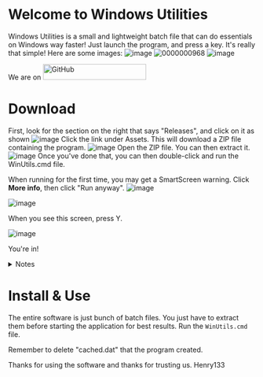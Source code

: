 # Welcome to Windows Utilities
Windows Utilities is a small and lightweight batch file that can do essentials on Windows way faster! Just launch the program, and press a key. It's really that simple!
Here are some images:
![image](https://user-images.githubusercontent.com/42378704/219983417-4ff19f11-b505-4b07-9c8b-78f573122e65.png)
![0000000968](https://user-images.githubusercontent.com/42378704/219983480-5a2a1cbc-0ae7-40ac-8d82-a24c551e61ef.gif)
![image](https://user-images.githubusercontent.com/42378704/219983563-2682bcfa-e214-43e7-ab26-5dff9f5a48ed.png)

We are on <a href="https://github.com/ColdSnow2/windows-utilities/"><img src="https://i.ibb.co/47M994h/Git-Hub-Mark.png" alt="GitHub" border="0" width="210" height="32"></a>
# Download
First, look for the section on the right that says "Releases", and click on it as shown
![image](https://user-images.githubusercontent.com/42378704/219982830-b0990c79-9ae5-4f05-9348-63e569de415a.png)
Click the link under Assets. This will download a ZIP file containing the program.
![image](https://user-images.githubusercontent.com/42378704/219982874-9e3d8ffd-44d1-411a-9fae-780c0f39ee04.png)
Open the ZIP file. You can then extract it.
![image](https://user-images.githubusercontent.com/42378704/219982961-f9477e48-164f-4d7f-858a-d5a8a7131746.png)
Once you've done that, you can then double-click and run the WinUtils.cmd file.

When running for the first time, you may get a SmartScreen warning. Click __More info__, then click "Run anyway".
![image](https://user-images.githubusercontent.com/42378704/219983053-67e0aa86-4e23-41a9-96b2-b754037cd7b0.png)


![image](https://user-images.githubusercontent.com/42378704/219983101-9cacbc6a-1151-4ec4-b510-6c9cc54da4f6.png)

When you see this screen, press Y.

![image](https://user-images.githubusercontent.com/42378704/219983180-70af797d-60ba-4e9a-b059-e50491fa6994.png)

You're in!

<details>
  <summary> Notes </summary>
  <summary> Batch files are easy to mess with, so make sure that you have downloaded WinUtils from this repository. </summary>
  <summary> If you had to pay for this program, (if anyone would even sell batch files anyway) you just got SCAMMED. </summary>
</details>

# Install & Use
The entire software is just bunch of batch files. You just have to extract them before starting the application for best results. Run the `WinUtils.cmd` file.

Remember to delete "cached.dat" that the program created.

Thanks for using the software and thanks for trusting us.
Henry133
